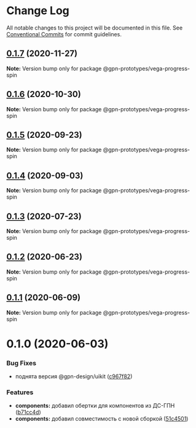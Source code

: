 # Change Log

All notable changes to this project will be documented in this file.
See [Conventional Commits](https://conventionalcommits.org) for commit guidelines.

## [0.1.7](https://github.com/gpn-prototypes/vega-ui/compare/@gpn-prototypes/vega-progress-spin@0.1.6...@gpn-prototypes/vega-progress-spin@0.1.7) (2020-11-27)

**Note:** Version bump only for package @gpn-prototypes/vega-progress-spin





## [0.1.6](https://github.com/gpn-prototypes/vega-ui/compare/@gpn-prototypes/vega-progress-spin@0.1.5...@gpn-prototypes/vega-progress-spin@0.1.6) (2020-10-30)

**Note:** Version bump only for package @gpn-prototypes/vega-progress-spin





## [0.1.5](https://github.com/gpn-prototypes/vega-ui/compare/@gpn-prototypes/vega-progress-spin@0.1.4...@gpn-prototypes/vega-progress-spin@0.1.5) (2020-09-23)

**Note:** Version bump only for package @gpn-prototypes/vega-progress-spin





## [0.1.4](https://github.com/gpn-prototypes/vega-ui/compare/@gpn-prototypes/vega-progress-spin@0.1.3...@gpn-prototypes/vega-progress-spin@0.1.4) (2020-09-03)

**Note:** Version bump only for package @gpn-prototypes/vega-progress-spin





## [0.1.3](https://github.com/gpn-prototypes/vega-ui/compare/@gpn-prototypes/vega-progress-spin@0.1.2...@gpn-prototypes/vega-progress-spin@0.1.3) (2020-07-23)

**Note:** Version bump only for package @gpn-prototypes/vega-progress-spin





## [0.1.2](https://github.com/gpn-prototypes/vega-ui/compare/@gpn-prototypes/vega-progress-spin@0.1.1...@gpn-prototypes/vega-progress-spin@0.1.2) (2020-06-23)

**Note:** Version bump only for package @gpn-prototypes/vega-progress-spin





## [0.1.1](https://github.com/gpn-prototypes/vega-ui/compare/@gpn-prototypes/vega-progress-spin@0.1.0...@gpn-prototypes/vega-progress-spin@0.1.1) (2020-06-09)

**Note:** Version bump only for package @gpn-prototypes/vega-progress-spin





# 0.1.0 (2020-06-03)

### Bug Fixes

- поднята версия @gpn-design/uikit ([c967f82](https://github.com/gpn-prototypes/vega-ui/commit/c967f82311880766aa19dfa0e67717eb0ca0068f))

### Features

- **components:** добавил обертки для компонентов из ДС-ГПН ([b71cc4d](https://github.com/gpn-prototypes/vega-ui/commit/b71cc4da5e178fff946c8786cf15c44ec9f761ed))
- **components:** добавил совместимость с новой сборкой ([51c4501](https://github.com/gpn-prototypes/vega-ui/commit/51c450197935794d6d539116a40e450f2b54a261))
